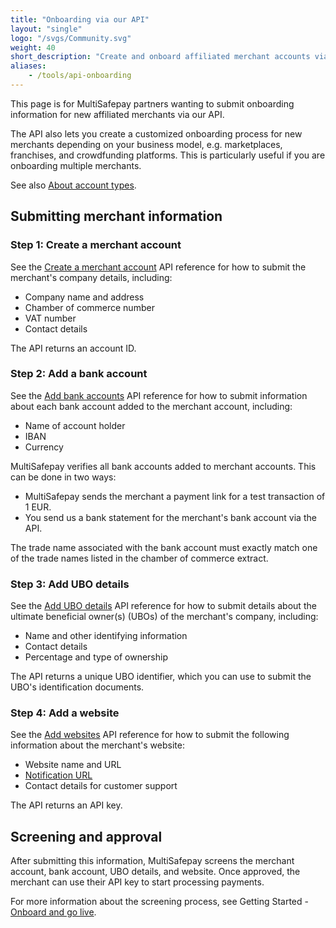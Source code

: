 ```yaml
---
title: "Onboarding via our API"
layout: "single"
logo: "/svgs/Community.svg"
weight: 40
short_description: "Create and onboard affiliated merchant accounts via our API"
aliases: 
    - /tools/api-onboarding
---
```


This page is for MultiSafepay partners wanting to submit onboarding information for new affiliated merchants via our API. 

The API also lets you create a customized onboarding process for new merchants depending on your business model, e.g. marketplaces, franchises, and crowdfunding platforms. This is particularly useful if you are onboarding multiple merchants.  

See also [About account types](/account/partner-account-control/about-account-types/).

## Submitting merchant information

### Step 1: Create a merchant account

See the [Create a merchant account](create-account) API reference for how to submit the merchant's company details, including:

- Company name and address
- Chamber of commerce number
- VAT number
- Contact details

The API returns an account ID.

### Step 2: Add a bank account
See the [Add bank accounts](add-bank-accounts) API reference for how to submit information about each bank account added to the merchant account, including: 

- Name of account holder
- IBAN
- Currency

MultiSafepay verifies all bank accounts added to merchant accounts. This can be done in two ways:

- MultiSafepay sends the merchant a payment link for a test transaction of 1 EUR. 
- You send us a bank statement for the merchant's bank account via the API.

The trade name associated with the bank account must exactly match one of the trade names listed in the chamber of commerce extract.

### Step 3: Add UBO details
See the [Add UBO details](add-ubos) API reference for how to submit details about the ultimate beneficial owner(s) (UBOs) of the merchant's company, including:

- Name and other identifying information
- Contact details
- Percentage and type of ownership

The API returns a unique UBO identifier, which you can use to submit the UBO's identification documents.

### Step 4: Add a website
See the [Add websites](add-websites) API reference for how to submit the following information about the merchant's website:

- Website name and URL
- [Notification URL](/developer/api/notification-url)
- Contact details for customer support
 
The API returns an API key. 

## Screening and approval 

After submitting this information, MultiSafepay screens the merchant account, bank account, UBO details, and website. Once approved, the merchant can use their API key to start processing payments.

For more information about the screening process, see Getting Started - [Onboard and go live](/getting-started/go-live/).
